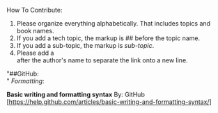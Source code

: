 How To Contribute:

1. Please organize everything alphabetically. That includes topics and book names.
2. If you add a tech topic, the markup is ## before the topic name.
3. If you add a sub-topic, the markup is _sub-topic_.
4. Please add a <br> after the author's name to separate the link onto a new line.

"##GitHub:<br>"
_Formatting_:<br>

**Basic writing and formatting syntax**
By: GitHub<br>
[https://help.github.com/articles/basic-writing-and-formatting-syntax/]
